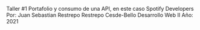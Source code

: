 Taller #1
Portafolio y consumo de una API, en este caso Spotify Developers
Por: Juan Sebastian Restrepo Restrepo
Cesde-Bello
Desarrollo Web II
Año: 2021